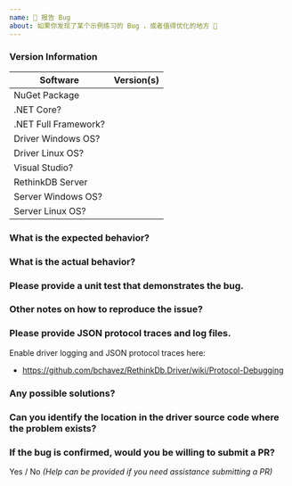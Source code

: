 ```yaml
---
name: 🐜 报告 Bug 
about: 如果你发现了某个示例练习的 Bug ，或者值得优化的地方 🔧
---
```


### Version Information
| Software                       | Version(s) |
| ------------------------| ---------- |
| NuGet Package             |                 |
| .NET Core?                    |                 |
| .NET Full Framework?    |                 |
| Driver Windows OS?     |                 |
| Driver Linux OS?           |                 |
| Visual Studio?               |                 |
| RethinkDB Server          |                 |
| Server Windows OS?     |                 |
| Server Linux OS?           |                 |

### What is the expected behavior?

### What is the actual behavior?

### Please provide a unit test that demonstrates the bug.

### Other notes on how to reproduce the issue?

### Please provide JSON protocol traces and log files.

Enable driver logging and JSON protocol traces here:
* https://github.com/bchavez/RethinkDb.Driver/wiki/Protocol-Debugging

### Any possible solutions?

### Can you identify the location in the driver source code where the problem exists?

### If the bug is confirmed, would you be willing to submit a PR?

Yes / No _(Help can be provided if you need assistance submitting a PR)_
